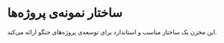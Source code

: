 ساختار نمونه‌ی پروژه‌ها
=====================

این مخزن یک ساختار مناسب و استاندارد برای توسعه‌ی پروژه‌های جنگو ارائه می‌کند.